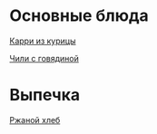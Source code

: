 # Основные блюда

[Карри из курицы](main_dishes/chicken_curry.md)

[Чили с говядиной](main_dishes/beef_chili.md)

# Выпечка

[Ржаной хлеб](bakery/rye_bread.md)
